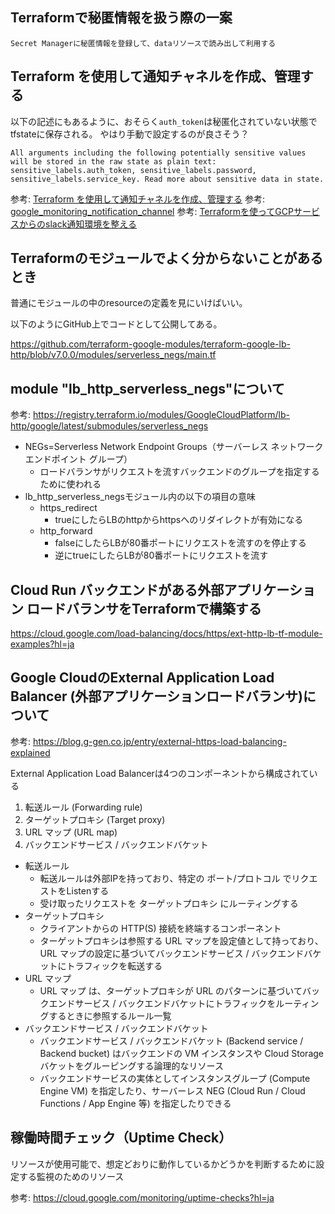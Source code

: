 ## Terraformで秘匿情報を扱う際の一案

```
Secret Managerに秘匿情報を登録して、dataリソースで読み出して利用する
```

## Terraform を使用して通知チャネルを作成、管理する

以下の記述にもあるように、おそらく`auth_token`は秘匿化されていない状態でtfstateに保存される。
やはり手動で設定するのが良さそう？

```
All arguments including the following potentially sensitive values will be stored in the raw state as plain text: sensitive_labels.auth_token, sensitive_labels.password, sensitive_labels.service_key. Read more about sensitive data in state.
```

参考: [Terraform を使用して通知チャネルを作成、管理する](https://cloud.google.com/monitoring/alerts/notification-terraform?hl=ja)
参考: [google_monitoring_notification_channel](https://registry.terraform.io/providers/hashicorp/google/latest/docs/resources/monitoring_notification_channel)
参考: [Terraformを使ってGCPサービスからのslack通知環境を整える
](https://techblog.gmo-ap.jp/2023/12/07/slack_notifications_from_gcp_with_terraform/)

## Terraformのモジュールでよく分からないことがあるとき

普通にモジュールの中のresourceの定義を見にいけばいい。

以下のようにGitHub上でコードとして公開してある。

https://github.com/terraform-google-modules/terraform-google-lb-http/blob/v7.0.0/modules/serverless_negs/main.tf

## module "lb_http_serverless_negs"について

参考: https://registry.terraform.io/modules/GoogleCloudPlatform/lb-http/google/latest/submodules/serverless_negs

- NEGs=Serverless Network Endpoint Groups（サーバーレス ネットワーク エンドポイント グループ）
    - ロードバランサがリクエストを流すバックエンドのグループを指定するために使われる
- lb_http_serverless_negsモジュール内の以下の項目の意味
    - https_redirect
        - trueにしたらLBのhttpからhttpsへのリダイレクトが有効になる
    - http_forward
        - falseにしたらLBが80番ポートにリクエストを流すのを停止する
        - 逆にtrueにしたらLBが80番ポートにリクエストを流す

## Cloud Run バックエンドがある外部アプリケーション ロードバランサをTerraformで構築する

https://cloud.google.com/load-balancing/docs/https/ext-http-lb-tf-module-examples?hl=ja

## Google CloudのExternal Application Load Balancer (外部アプリケーションロードバランサ)について

参考: https://blog.g-gen.co.jp/entry/external-https-load-balancing-explained

External Application Load Balancerは4つのコンポーネントから構成されている

1. 転送ルール (Forwarding rule)
2. ターゲットプロキシ (Target proxy)
3. URL マップ (URL map)
4. バックエンドサービス / バックエンドバケット

- 転送ルール
    - 転送ルールは外部IPを持っており、特定の ポート/プロトコル でリクエストをListenする
    - 受け取ったリクエストを ターゲットプロキシ にルーティングする
- ターゲットプロキシ
    - クライアントからの HTTP(S) 接続を終端するコンポーネント
    - ターゲットプロキシは参照する URL マップを設定値として持っており、 URL マップの設定に基づいてバックエンドサービス / バックエンドバケットにトラフィックを転送する
- URL マップ
    - URL マップ は、ターゲットプロキシが URL のパターンに基づいてバックエンドサービス / バックエンドバケットにトラフィックをルーティングするときに参照するルール一覧
- バックエンドサービス / バックエンドバケット
    - バックエンドサービス / バックエンドバケット (Backend service / Backend bucket) はバックエンドの VM インスタンスや Cloud Storage バケットをグルーピングする論理的なリソース
    - バックエンドサービスの実体としてインスタンスグループ (Compute Engine VM) を指定したり、サーバーレス NEG (Cloud Run / Cloud Functions / App Engine 等) を指定したりできる

## 稼働時間チェック（Uptime Check）

リソースが使用可能で、想定どおりに動作しているかどうかを判断するために設定する監視のためのリソース

参考: https://cloud.google.com/monitoring/uptime-checks?hl=ja